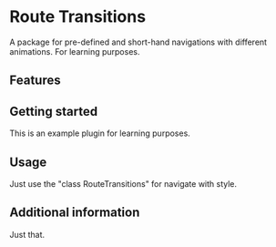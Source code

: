 
# Route Transitions

A package for pre-defined and short-hand navigations with different animations. For learning purposes.

## Features


## Getting started

This is an example plugin for learning purposes.

## Usage

Just use the "class RouteTransitions" for navigate with style. 


## Additional information

Just that.
